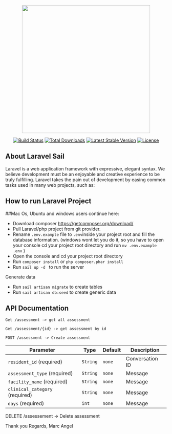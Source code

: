 <p align="center"><a href="https://laravel.com" target="_blank"><img src="https://raw.githubusercontent.com/laravel/art/master/logo-lockup/5%20SVG/2%20CMYK/1%20Full%20Color/laravel-logolockup-cmyk-red.svg" width="400"></a></p>

<p align="center">
<a href="https://travis-ci.org/laravel/framework"><img src="https://travis-ci.org/laravel/framework.svg" alt="Build Status"></a>
<a href="https://packagist.org/packages/laravel/framework"><img src="https://img.shields.io/packagist/dt/laravel/framework" alt="Total Downloads"></a>
<a href="https://packagist.org/packages/laravel/framework"><img src="https://img.shields.io/packagist/v/laravel/framework" alt="Latest Stable Version"></a>
<a href="https://packagist.org/packages/laravel/framework"><img src="https://img.shields.io/packagist/l/laravel/framework" alt="License"></a>
</p>

## About Laravel Sail

Laravel is a web application framework with expressive, elegant syntax. We believe development must be an enjoyable and creative experience to be truly fulfilling. Laravel takes the pain out of development by easing common tasks used in many web projects, such as:

## How to run Laravel Project

##Mac Os, Ubuntu and windows users continue here:

-   Download composer https://getcomposer.org/download/
-   Pull Laravel/php project from git provider.
-   Rename `.env.example` file to `.env`inside your project root and fill the database information.
    (windows wont let you do it, so you have to open your console cd your project root directory and run `mv .env.example .env` )
-   Open the console and cd your project root directory
-   Run `composer install` or `php composer.phar install`
-   Run `sail up -d ` to run the server

Generate data

-   Run `sail artisan migrate` to create tables
-   Run `sail artisan db:seed` to create generic data

## API Documentation

```
Get /assessment -> get all assessment
```

```
Get /assessment/{id} -> get assessment by id
```

```
POST /assessment -> Create assessment
```

| Parameter                      | Type     | Default | Description     |
| ------------------------------ | -------- | ------- | --------------- |
| `resident_id` (required)       | `String` | `none`  | Conversation ID |
| `assessment_type` (required)   | `String` | `none`  | Message         |
| `facility_name` (required)     | `String` | `none`  | Message         |
| `clinical_category` (required) | `String` | `none`  | Message         |
| `days` (required)              | `int`    | `none`  | Message         |

DELETE /assessement -> Delete assessment

Thank you
Regards, Marc Angel
